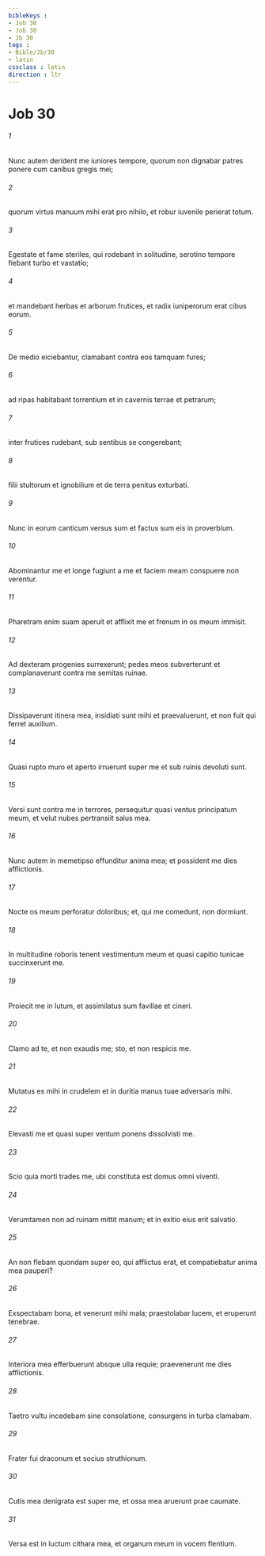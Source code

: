 ```yaml
---
bibleKeys : 
- Job 30
- Job 30
- Jb 30
tags : 
- Bible/Jb/30
- latin
cssclass : latin
direction : ltr
---
```


# Job 30

###### 1
Nunc autem derident me iuniores tempore, quorum non dignabar patres ponere cum canibus gregis mei;
###### 2
quorum virtus manuum mihi erat pro nihilo, et robur iuvenile perierat totum.
###### 3
Egestate et fame steriles, qui rodebant in solitudine, serotino tempore fiebant turbo et vastatio;
###### 4
et mandebant herbas et arborum frutices, et radix iuniperorum erat cibus eorum.
###### 5
De medio eiciebantur, clamabant contra eos tamquam fures;
###### 6
ad ripas habitabant torrentium et in cavernis terrae et petrarum;
###### 7
inter frutices rudebant, sub sentibus se congerebant;
###### 8
filii stultorum et ignobilium et de terra penitus exturbati.
###### 9
Nunc in eorum canticum versus sum et factus sum eis in proverbium.
###### 10
Abominantur me et longe fugiunt a me et faciem meam conspuere non verentur.
###### 11
Pharetram enim suam aperuit et afflixit me et frenum in os meum immisit.
###### 12
Ad dexteram progenies surrexerunt; pedes meos subverterunt et complanaverunt contra me semitas ruinae.
###### 13
Dissipaverunt itinera mea, insidiati sunt mihi et praevaluerunt, et non fuit qui ferret auxilium.
###### 14
Quasi rupto muro et aperto irruerunt super me et sub ruinis devoluti sunt.
###### 15
Versi sunt contra me in terrores, persequitur quasi ventus principatum meum, et velut nubes pertransiit salus mea.
###### 16
Nunc autem in memetipso effunditur anima mea; et possident me dies afflictionis.
###### 17
Nocte os meum perforatur doloribus; et, qui me comedunt, non dormiunt.
###### 18
In multitudine roboris tenent vestimentum meum et quasi capitio tunicae succinxerunt me.
###### 19
Proiecit me in lutum, et assimilatus sum favillae et cineri.
###### 20
Clamo ad te, et non exaudis me; sto, et non respicis me.
###### 21
Mutatus es mihi in crudelem et in duritia manus tuae adversaris mihi.
###### 22
Elevasti me et quasi super ventum ponens dissolvisti me.
###### 23
Scio quia morti trades me, ubi constituta est domus omni viventi.
###### 24
Verumtamen non ad ruinam mittit manum; et in exitio eius erit salvatio.
###### 25
An non flebam quondam super eo, qui afflictus erat, et compatiebatur anima mea pauperi?
###### 26
Exspectabam bona, et venerunt mihi mala; praestolabar lucem, et eruperunt tenebrae.
###### 27
Interiora mea efferbuerunt absque ulla requie; praevenerunt me dies afflictionis.
###### 28
Taetro vultu incedebam sine consolatione, consurgens in turba clamabam.
###### 29
Frater fui draconum et socius struthionum.
###### 30
Cutis mea denigrata est super me, et ossa mea aruerunt prae caumate.
###### 31
Versa est in luctum cithara mea, et organum meum in vocem flentium.
